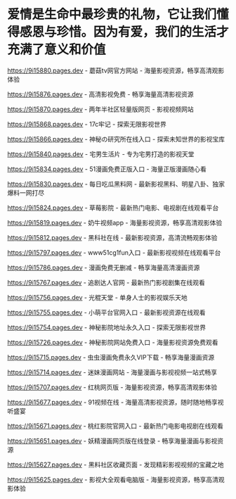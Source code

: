 # 爱情是生命中最珍贵的礼物，它让我们懂得感恩与珍惜。因为有爱，我们的生活才充满了意义和价值

https://9i15880.pages.dev - 蘑菇tv网官方网站 - 海量影视资源，畅享高清观影体验

https://9i15876.pages.dev - 高清影视免费 - 畅享海量高清影视资源

https://9i15870.pages.dev - 两年半社区轻量版网页 - 影视视频网站

https://9i15868.pages.dev - 17c牢记 - 探索无限影视世界

https://9i15866.pages.dev - 神秘の研究所在线入口 - 探索未知世界的影视宝库

https://9i15840.pages.dev - 宅男生活片 - 专为宅男打造的影视天堂

https://9i15834.pages.dev - 51漫画免费正版入口 - 海量正版漫画随心看

https://9i15830.pages.dev - 每日吃瓜黑料网 - 最新影视黑料、明星八卦、独家爆料一网打尽

https://9i15824.pages.dev - 草莓影院 - 最新热门电影、电视剧在线观看平台

https://9i15819.pages.dev - 奶牛视频app - 海量影视资源，畅享高清观影体验

https://9i15812.pages.dev - 黑科社在线 - 最新影视资源，高清流畅观影体验

https://9i15797.pages.dev - www51cg1fun入口 - 最新影视视频在线观看平台

https://9i15786.pages.dev - 漫画免费无删减 - 畅享海量高清漫画资源

https://9i15767.pages.dev - 追剧达人官网 - 最新热门影视剧集在线观看

https://9i15756.pages.dev - 光棍天堂 - 单身人士的影视娱乐天地

https://9i15755.pages.dev - 小萌平台官网入口 - 最新影视资源在线观看

https://9i15754.pages.dev - 神秘影院地址永久入口 - 探索无限影视世界

https://9i15726.pages.dev - 神秘影院网站免费入口 - 海量影视资源免费观看

https://9i15715.pages.dev - 虫虫漫画免费永久VIP下载 - 畅享海量漫画资源

https://9i15714.pages.dev - 迷妹漫画网站 - 海量漫画与影视视频一站式畅享

https://9i15707.pages.dev - 红桃网页版 - 海量影视资源，畅享高清观影体验

https://9i15677.pages.dev - 91视频在线 - 海量高清影视资源，随时随地畅享视听盛宴

https://9i15671.pages.dev - 桃红影院官网入口 - 最新热门电影电视剧在线观看

https://9i15651.pages.dev - 妖精漫画网页版在线登录 - 畅享海量漫画与影视资源

https://9i15627.pages.dev - 黑料社区收藏页面 - 发现精彩影视视频的宝藏之地

https://9i15625.pages.dev - 影视大全观看电脑版 - 海量影视资源，畅享高清观影体验
